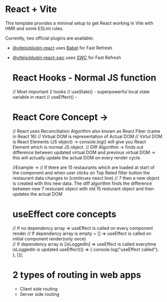 # React + Vite

This template provides a minimal setup to get React working in Vite with HMR and some ESLint rules.

Currently, two official plugins are available:

- [@vitejs/plugin-react](https://github.com/vitejs/vite-plugin-react/blob/main/packages/plugin-react/README.md) uses [Babel](https://babeljs.io/) for Fast Refresh
- [@vitejs/plugin-react-swc](https://github.com/vitejs/vite-plugin-react-swc) uses [SWC](https://swc.rs/) for Fast Refresh

    # React Hooks - Normal JS function
    // Most important 2 hooks 
    // useState() - superpowerful local state variable in react
    // useEffect() - 

    # React Core Concept ->
    // React uses Reconciliation Algorithm also known as React Fiber (came in React 16)
    // Virtual DOM is representation of Actual DOM
    // Virtul DOM is React Elements (JS object) -> console.log(<Component />) will give you React Element which is normal JS object.
    // Diff Algorithm -> finds out difference between updated virtual DOM and previous virtual DOM -> this will actually update the actual DOM on every render cycle.

    //Example ->
    // If there are 15 restaurants which are loaded at start of the component and when user clicks on Top Rated filter button the restaurant data changes to (continues nexct line)
    // 7 then a new object is created with this new data. The diff algorithm finds the difference between new 7 resturant object with old 15 resturant object and then updates the actual DOM


    # useEffect core concepts
    // If no dependency array => useEffect is called on every component render 
    // If dependency array is empty = [] => useEffect is called on initial component render(only once)  
    // If dependency array is [isLoggedIn] => useEffect is called everytime isLoggedIn is updated
    useEffect(() => {
        console.log("useEffect called");
    }, []);


    # 2 types of routing in web apps
    - Client side routing
    - Server side routing





